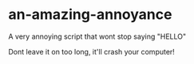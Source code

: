 # an-amazing-annoyance
A very annoying script that wont stop saying "HELLO"

Dont leave it on too long, it'll crash your computer!
